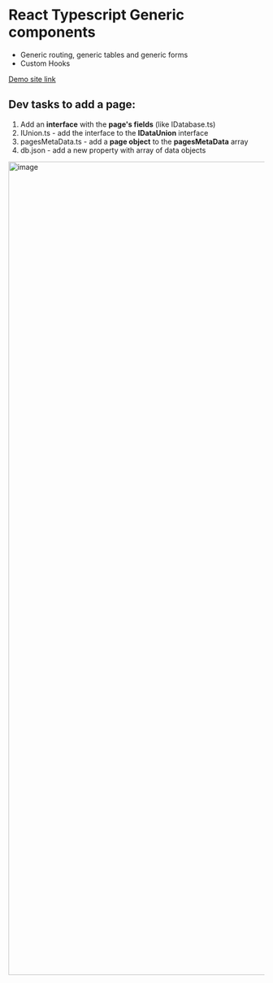 # React Typescript Generic components
- Generic routing, generic tables and generic forms
- Custom Hooks
 
[Demo site link](https://asidelnik.github.io/react-typescript-generics/#/databases/items)

## Dev tasks to add a page:

1. Add an **interface** with the **page's fields** (like IDatabase.ts)
2. IUnion.ts - add the interface to the **IDataUnion** interface
3. pagesMetaData.ts - add a **page object** to the **pagesMetaData** array
4. db.json - add a new property with array of data objects

<img width="1602" alt="image" src="https://github.com/asidelnik/react-typescript-generics/assets/10272524/aaa331bc-2b98-42f5-9731-6c29418367c8">
